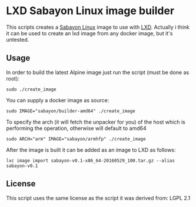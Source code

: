 
# LXD Sabayon Linux image builder

This scripts creates a [Sabayon Linux](https://sabayonlinux.org) image to use with [LXD](https://linuxcontainers.org/lxd/).
Actually i think it can be used to create an lxd image from any docker image, but it's untested.

## Usage

In order to build the latest Alpine image just run the script (must be done
as root):

    sudo ./create_image

You can supply a docker image as source:

    sudo IMAGE="sabayon/builder-amd64" ./create_image

To specify the arch (it will fetch the unpacker for you) of the host which is performing the operation, otherwise will default to amd64

    sudo ARCH="arm" IMAGE="sabayon/armhfp" ./create_image

After the image is built it can be added as an image to LXD as follows:

    lxc image import sabayon-v0.1-x86_64-20160529_100.tar.gz --alias sabayon-v0.1


## License

This script uses the same license as the script it was derived from: LGPL 2.1
